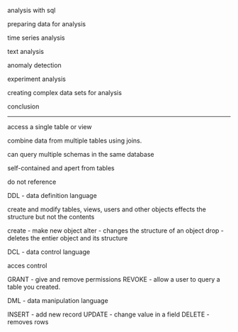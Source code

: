 


analysis with sql


preparing data for analysis


time series analysis

text analysis


anomaly detection



experiment analysis 

creating complex data sets for analysis


conclusion


---

access a single table or view

combine data from multiple tables using joins.

can query multiple schemas in the same database

self-contained and apert from tables

do not reference

 DDL - data definition language

create and modify tables, views, users and other objects
effects the structure but not the contents

create  - make new object
alter - changes the structure of an object
drop - deletes the entier object and its structure


 DCL - data control language

acces control

GRANT - give and remove permissions
REVOKE - allow a user to query a table you created.

DML - data manipulation language

INSERT -  add new record
UPDATE -  change value in a field
DELETE -  removes rows










